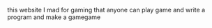    this website I mad for gaming that anyone can play game and write a program and make a gamegame
 
 
 
